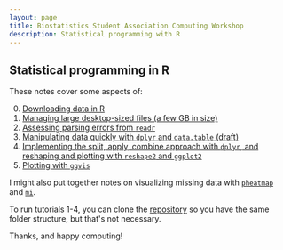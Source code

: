 ```yaml
---
layout: page
title: Biostatistics Student Association Computing Workshop
description: Statistical programming with R
---
```


## Statistical programming in R

These notes cover some aspects of:

0. [Downloading data in R](0.downloading_data.html)
1. [Managing large desktop-sized files (a few GB in size)](1.managing_large_files.html)
2. [Assessing parsing errors from `readr`](2.assessing_parsing_errors.html)
3. [Manipulating data quickly with `dplyr` and `data.table` (draft)](3.dplyr_data.table.html)
4. [Implementing the split, apply, combine approach with `dplyr`, and reshaping and plotting with `reshape2` and `ggplot2`](4.split_apply_combine_plot.html)
5. [Plotting with `ggvis`](5.ggvis.html)

I might also put together notes on visualizing missing data with [`pheatmap`](https://cran.r-project.org/web/packages/pheatmap/index.html) and [`mi`](https://cran.r-project.org/web/packages/mi/index.html).

To run tutorials 1-4, you can clone the [repository](https://github.com/bdsegal/BSA-computing-workshop) so you have the same folder structure, but that's not necessary.

Thanks, and happy computing!